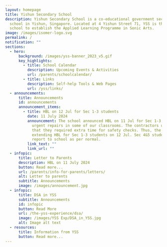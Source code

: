 ```yaml
---
layout: homepage
title: Yishun Secondary School
description: Yishun Secondary School is a co-educational government secondary
  school in Yishun, Singapore. Located at 4 Yishun Street 71, YSS is the first
  school to establish the Applied Learning Programme in Sonic Arts.
image: /images/isomer-logo.svg
permalink: /
notification: ""
sections:
  - hero:
      background: /images/yss-banner_2023_v5.gif
      key_highlights:
        - title: School Calendar
          description: Upcoming Events & Activities
          url: /parents/schoolcalendar/
        - title: Links
          description: Self-help Tools & Web Pages
          url: /yss/links/
  - announcements:
      title: Announcements
      id: announcements
      announcement_items:
        - title: HBL on 12 Jul for Sec 1-3 students
          date: 11 July 2024
          announcement: The school announced HBL on 11 Jul for Sec 1-3 students due to
            urgent repairs in some of our classrooms. The contractors updated
            that they required extra time for safety checks. Thus, the school is
            extending HBL for Sec 1-3 students on 12 Jul. Sec 4&5 students
            report to school as per normal.
          link_text: ""
          link_url: ""
  - infopic:
      title: Letter to Parents
      description: HBL on 11 July 2024
      button: Read more...
      url: /parents/info-for-parents/letters/
      alt: Letter to parents
      subtitle: Announcements
      image: /images/announcement.jpg
  - infopic:
      title: DSA in YSS
      subtitle: Announcements
      id: infopic
      button: Read More
      url: /the-yss-experience/dsa/
      image: /images/YSS Exp/DSA_in_YSS.jpg
      alt: Image alt text
  - resources:
      title: Information from YSS
      button: Read more...
---
```

